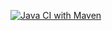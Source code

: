 [![Java CI with Maven](https://github.com/MuskaanSultana/WebApp/actions/workflows/maven.yml/badge.svg)](https://github.com/MuskaanSultana/WebApp/actions/workflows/maven.yml)
 
 
